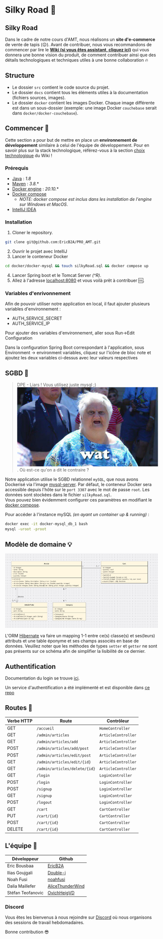 # Silky Road 🐪
## Silky Road 
Dans le cadre de notre cours d'AMT, nous réalisons un **site d'e-commerce** de vente de tapis (😉).
Avant de contribuer, nous vous recommandons de commencer par lire le [**Wiki (si vous êtes assistant, cliquez ici)**](../../wiki) qui vous donnera une bonne vision du produit, de comment contribuer ainsi que des détails technologiques et techniques utiles à une bonne collaboration 🔥

## Structure
- Le dossier `src` contient le code source du projet.
- Le dossier `docs` contient tous les éléments utiles à la documentation (fichiers sources, images).
- Le dossier `docker` contient les images Docker. Chaque image différente est dans un sous-dossier (exemple: une image Docker `couchebase` serait dans `docker/docker-couchebase`).

## Commencer 🏁
Cette section a pour but de mettre en place un **environnement de développement** similaire à celui de l'équipe de développement.
Pour en savoir plus sur la stack technologique, référez-vous à la section [choix technologique](../../wiki/Choix-technologiques) du Wiki !
### Prérequis
- [Java](https://www.java.com/fr/download/) : *1.8*
- [Maven](https://maven.apache.org/download.cgi) :  *3.8.**
- [Docker engine](https://docs.docker.com/engine/install/) : *20.10.**
- [Docker compose](https://docs.docker.com/compose/install/) 
  - *NOTE: docker compose est inclus dans les installation de l'engine sur Windows et MacOS*.
- [IntelliJ IDEA](https://www.jetbrains.com/idea/download/)

### Installation 
1. Cloner le repository.
```bash 
git clone git@github.com:EricB2A/PRO_AMT.git
```
2. Ouvrir le projet avec IntelliJ
3. Lancer le conteneur Docker
```bash
cd docker/docker-mysql && touch silkyRoad.sql && docker compose up
```
4. Lancer Spring boot et le Tomcat Server *(^R)*.
5. Allez à l'adresse [localhost:8080](http://localhost:8080/) et vous voilà prêt à contribuer :cool:. 

### Variables d'enrivonnement
Afin de pouvoir utiliser notre application en local, il faut ajouter plusieurs variables d'environnement :

<ul>
<li>AUTH_SERVICE_SECRET</li> 
<li>AUTH_SERVICE_IP</li>
</ul>

Pour ajouter des variables d'environnement, aller sous Run->Edit Configuration

Dans la configuration Spring Boot correspondant à l'application, sous Environment -> environment variables, cliquez sur l'icône de bloc note
et ajoutez les deux variables ci-dessus avec leur valeurs respectives

## SGBD 🐋
> DPE - Liars ! Vous utilisez juste mysql ;)
> ![img.png](docs/img.png). 
> Où est-ce qu'on a dit le contraire ?

Notre application utilise le SGBD relationnel `mySQL`, que nous avons Dockerisé via l'image [mysql-server](https://hub.docker.com/r/mysql/mysql-server/).
Par défaut, le conteneur Docker sera accessible depuis l'hôte sur le ``port 3307`` avec le mot de passe ``root``. Les données sont stockées dans le fichier `silkyRoad.sql`.  
Vous pouvez bien évidemment configurer ces paramètres en modifiant le [docker compose](docker/docker-mysql/docker-compose.yml).

Pour accéder à l'instance mySQL *(en ayant un container up & running)* : 
```bash
docker exec -it docker-mysql_db_1 bash
mysql -uroot -proot
```

## Modèle de domaine 💡
![model](docs/uml/model_images/model.png)

L'ORM [Hibernate](https://hibernate.org/) va faire un mapping 1-1 entre ce(s) classe(s) et ses(leurs) attributs et une table éponyme et ses champs associés en base de données.
Veuillez noter que les méthodes de types `setter` et `getter` ne sont pas présents sur ce schéma afin de simplifier la lisibilité de ce dernier.

## Authentification
Documentation du login se trouve [ici](docs/Authentification.md). 

Un service d'authentification a été implémenté et est disponible dans [ce repo](https://github.com/EricB2A/PRO_AMT_AUTH) 


## Routes 👀
| Verbe HTTP | Route                         | Contrôleur            |
|------------|-------------------------------|-----------------------|
| GET        | `/accueil`                    | `HomeController`      |
| GET        | `/admin/articles`             | `ArticleController`   |
| GET        | `/admin/articles/add`         | `ArticleController`   |
| POST       | `/admin/articles/add/post`    | `ArticleController`   |
| POST       | `/admin/articles/edit/post`   | `ArticleController`   |
| GET        | `/admin/articles/edit/{id}`   | `ArticleController`   |
| GET        | `/admin/articles/delete/{id}` | `ArticleController`   |
| GET        | `/login`                      | `LoginController`     |
| POST       | `/login`                      | `LoginController`     |
| POST       | `/signup`                     | `LoginController`     |
| GET        | `/signup`                     | `LoginController`     |
| POST       | `/logout`                     | `LoginController`     |
| GET        | `/cart`                       | `CartController`      |
| PUT        | `/cart/{id}`                  | `CartController`      |
| POST       | `/cart/{id}`                  | `CartController`      |
| DELETE     | `/cart/{id}`                  | `CartController`      |



## L'équipe 🦍
| Développeur       | Github                                                  |
|-------------------|---------------------------------------------------------|
| Eric Bousbaa      | [EricB2A](https://github.com/EricB2A)                   |
| Ilias Goujgali    | [Double-i](https://github.com/Double-i)                 |
| Noah Fusi         | [noahfusi](https://github.com/noahfusi)                 |
| Dalia Maillefer   | [AliceThunderWind](https://github.com/AliceThunderWind) |
| Stéfan Teofanovic | [OvichHeigVD](https://github.com/OvichHeigVD)           |

### Discord
Vous êtes les bienvenus à nous rejoindre sur [Discord](https://discord.gg/bwNER8rU) où nous organisons des sessions de travail hebdomadaires.

Bonne contribution 😎
